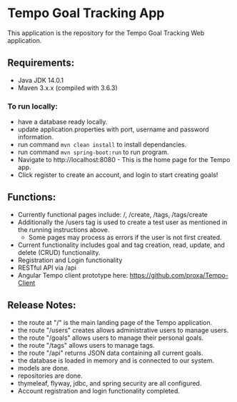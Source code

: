 # Tempo Goal Tracking App
This application is the repository for the Tempo Goal Tracking Web application.

## Requirements:
 - Java JDK 14.0.1
 - Maven 3.x.x (compiled with 3.6.3)

### To run locally:
 - have a database ready locally.
 - update application.properties with port, username and password information.
 - run command `mvn clean install` to install dependancies.
 - run command `mvn spring-boot:run` to run program.
 - Navigate to http://localhost:8080 - This is the home page for the Tempo app.
 - Click register to create an account, and login to start creating goals!
 
## Functions:
 - Currently functional pages include: /, /create, /tags, /tags/create
 - Additionally the /users tag is used to create a test user as mentioned in the running instructions above.
   - Some pages may process as errors if the user is not first created.
 - Current functionality includes goal and tag creation, read, update, and delete (CRUD) functionality.
 - Registration and Login functionality
 - RESTful API via /api
 - Angular Tempo client prototype here: https://github.com/proxa/Tempo-Client

## Release Notes:
 - the route at "/" is the main landing page of the Tempo application.
 - the route "/users" creates allows administrative users to manage users.
 - the route "/goals" allows users to manage their personal goals.
 - the route "/tags" allows users to manage tags.
 - the route "/api" returns JSON data containing all current goals.
 - the database is loaded in memory and is connected to our system.
 - models are done.
 - repositories are done.
 - thymeleaf, flyway, jdbc, and spring security are all configured.
 - Account registration and login functionality completed.
